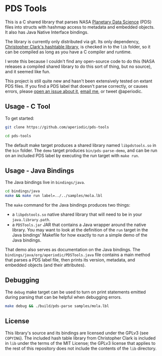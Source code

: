 # PDS Tools

This is a C shared library that parses NASA [Planetary Data Science][nasa-pds] (PDS) files into structs with hashmap access to metadata and embedded objects.
It also has Java Native Interface bindings.

The library is currently only distributed via git.
Its only dependency, [Christopher Clark's hashtable library][cc-hash], is checked in to the `lib` folder, so it can be compiled as long as you have a C compiler and runtime.

[cc-hash]: https://github.com/ryantenney/chashtable


I wrote this because I couldn't find any open-source code to do this (NASA releases a compiled shared library to do this sort of thing, but no source), and it seemed like fun.

This project is still quite new and hasn't been extensively tested on extant PDS files.
If you find a PDS label that doesn't parse correctly, or causes errors, please [open an issue about it][issues], [email me][email], or tweet @aperiodic.

[nasa-pds]: http://pds.jpl.nasa.gov/
[issues]: https://github.com/aperiodic/pds-tools/issues
[email]: mailto:dlp@aperiodic.org

## Usage - C Tool

To get started:

```sh
git clone https://github.com/aperiodic/pds-tools

cd pds-tools
```

The default make target produces a shared library named `libpdstools.so` in the `bin` folder.
The `demo` target produces `bin/pds-parse-demo`, and can be run on an included PDS label by executing the run target with `make run`.

## Usage - Java Bindings

The Java bindings live in `bindings/java`.

```sh
cd bindings/java
make && make run label=../../samples/mola.lbl
```

The `make` command for the Java bindings produces two things:
  * a `libpdstools.so` native shared library that will need to be in your `java.library.path`.
  * a `PDSTools.jar` JAR that contains a Java wrapper around the native library.
You may want to look at the definition of the `run` target in the Java bindings' Makefile for how exactly to run a simple demo of the Java bindings.

That demo also serves as documentation on the Java bindings.
The `bindings/java/org/aperiodic/PDSTools.java` file contains a main method that parses a PDS label file, then prints its version, metadata, and embedded objects (and their attributes).

## Debugging

The `debug` make target can be used to turn on print statements emitted during parsing that can be helpful when debugging errors.

```sh
make debug && ./build/pds-parse samples/mola.lbl
```

## License

This library's source and its bindings are licensed under the GPLv3 (see `COPYING`).
The included hash table library from Christopher Clark is included in `lib` under the terms of the MIT License; the GPLv3 license that applies to the rest of this repository does not include the contents of the `lib` directory.
